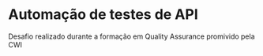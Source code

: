 <h1>Automação de testes de API</h1>
<p>Desafio realizado durante a formação em Quality Assurance promivido pela CWI</p>
